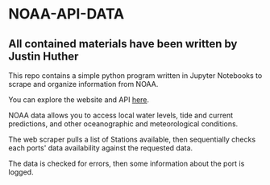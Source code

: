 # NOAA-API-DATA

## All contained materials have been written by Justin Huther

This repo contains a simple python program written in Jupyter Notebooks to scrape and organize information from NOAA.

You can explore the website and API [here](https://tidesandcurrents.noaa.gov/).  

NOAA data allows you to access local water levels, tide and current predictions, and other oceanographic and meteorological conditions.

  The web scraper pulls a list of Stations available, then sequentially checks each ports' data availability against the requested data.  
  
  The data is checked for errors, then some information about the port is logged.
